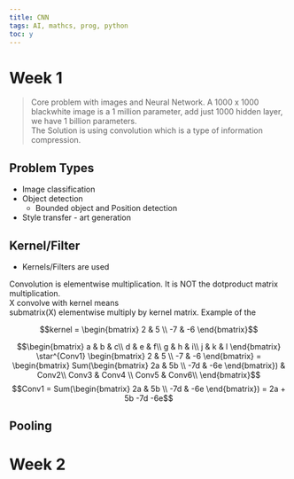 ```yaml
---
title: CNN
tags: AI, mathcs, prog, python
toc: y
---
```


# Week 1

> Core problem with images and Neural Network. A 1000 x 1000 blackwhite image is a 1 million parameter, add just 1000 hidden layer, we have 1 billion parameters.  
The Solution is using convolution which is a type of information compression.

## Problem Types

* Image classification
* Object detection
  * Bounded object and Position detection
* Style transfer - art generation


## Kernel/Filter

* Kernels/Filters are used

Convolution is elementwise multiplication. It is NOT the dotproduct matrix multiplication.  
X convolve with kernel means  
submatrix(X) elementwise multiply by kernel matrix.
Example of the 

$$kernel = \begin{bmatrix} 2 & 5 \\ -7 & -6 \end{bmatrix}$$

$$\begin{bmatrix}
    a & b & c\\
    d & e & f\\
    g & h & i\\
    j & k & l
  \end{bmatrix} \star^{Conv1} \begin{bmatrix} 2 & 5 \\ -7 & -6 \end{bmatrix} = \begin{bmatrix}
    Sum(\begin{bmatrix} 2a & 5b \\ -7d & -6e \end{bmatrix}) & Conv2\\
    Conv3 & Conv4 \\
    Conv5 & Conv6\\
  \end{bmatrix}$$ 
  $$Conv1 = Sum(\begin{bmatrix} 2a & 5b \\ -7d & -6e \end{bmatrix}) = 2a + 5b -7d -6e$$

## Pooling



# Week 2

